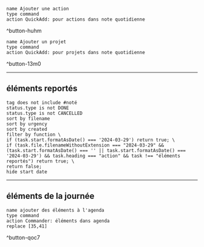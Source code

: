 ```button
name Ajouter une action
type command
action QuickAdd: pour actions dans note quotidienne
```
^button-huhm
```button
name Ajouter un projet
type command
action QuickAdd: pour projets dans note quotidienne
```
^button-13m0

___
## éléments reportés
```tasks
tag does not include #noté 
status.type is not DONE
status.type is not CANCELLED
sort by filename 
sort by urgency 
sort by created 
filter by function \
if (task.start.formatAsDate() === '2024-03-29') return true; \
if (task.file.filenameWithoutExtension === "2024-03-29" && (task.start.formatAsDate() === '' || task.start.formatAsDate() === '2024-03-29') && task.heading === "action" && task !== "éléments reportés") return true; \
return false;
hide start date
```



___
## éléments de la journée

```button
name ajouter des éléments à l'agenda
type command
action Commander: éléments dans agenda
replace [35,41]
```
^button-qoc7